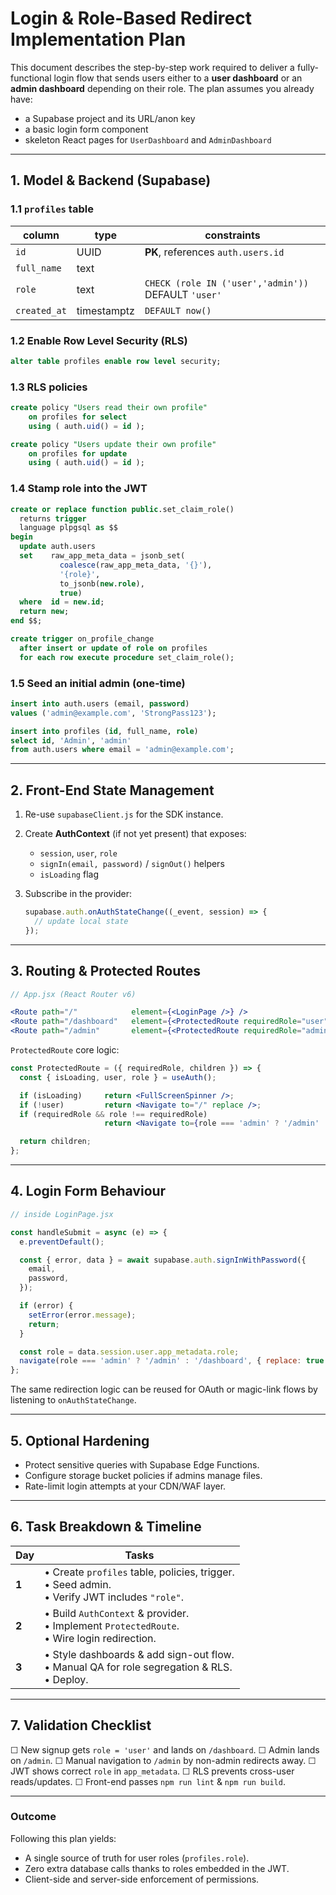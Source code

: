# Login & Role-Based Redirect Implementation Plan

This document describes the step-by-step work required to deliver a fully-functional login flow that sends users either to a **user dashboard** or an **admin dashboard** depending on their role.  The plan assumes you already have:

* a Supabase project and its URL/anon key
* a basic login form component
* skeleton React pages for `UserDashboard` and `AdminDashboard`

---

## 1. Model & Backend (Supabase)

### 1.1  `profiles` table

| column      | type        | constraints                                                |
|-------------|-------------|-----------------------------------------------------------|
| `id`        | UUID        | **PK**, references `auth.users.id`                        |
| `full_name` | text        |                                                           |
| `role`      | text        | `CHECK (role IN ('user','admin'))` DEFAULT `'user'`       |
| `created_at`| timestamptz | `DEFAULT now()`                                           |


### 1.2  Enable Row Level Security (RLS)

```sql
alter table profiles enable row level security;
```

### 1.3  RLS policies

```sql
create policy "Users read their own profile"
    on profiles for select
    using ( auth.uid() = id );

create policy "Users update their own profile"
    on profiles for update
    using ( auth.uid() = id );
```

### 1.4  Stamp role into the JWT

```sql
create or replace function public.set_claim_role()
  returns trigger
  language plpgsql as $$
begin
  update auth.users
  set    raw_app_meta_data = jsonb_set(
           coalesce(raw_app_meta_data, '{}'),
           '{role}',
           to_jsonb(new.role),
           true)
  where  id = new.id;
  return new;
end $$;

create trigger on_profile_change
  after insert or update of role on profiles
  for each row execute procedure set_claim_role();
```

### 1.5  Seed an initial admin (one-time)

```sql
insert into auth.users (email, password)
values ('admin@example.com', 'StrongPass123');

insert into profiles (id, full_name, role)
select id, 'Admin', 'admin'
from auth.users where email = 'admin@example.com';
```

---

## 2. Front-End State Management

1. Re-use `supabaseClient.js` for the SDK instance.
2. Create **AuthContext** (if not yet present) that exposes:
   * `session`, `user`, `role`
   * `signIn(email, password)` / `signOut()` helpers
   * `isLoading` flag
3. Subscribe in the provider:

   ```js
   supabase.auth.onAuthStateChange((_event, session) => {
     // update local state
   });
   ```

---

## 3. Routing & Protected Routes

```jsx
// App.jsx (React Router v6)

<Route path="/"            element={<LoginPage />} />
<Route path="/dashboard"   element={<ProtectedRoute requiredRole="user"><UserDashboard /></ProtectedRoute>} />
<Route path="/admin"       element={<ProtectedRoute requiredRole="admin"><AdminDashboard /></ProtectedRoute>} />
```

`ProtectedRoute` core logic:

```jsx
const ProtectedRoute = ({ requiredRole, children }) => {
  const { isLoading, user, role } = useAuth();

  if (isLoading)     return <FullScreenSpinner />;
  if (!user)         return <Navigate to="/" replace />;
  if (requiredRole && role !== requiredRole)
                     return <Navigate to={role === 'admin' ? '/admin' : '/dashboard'} replace />;

  return children;
};
```

---

## 4. Login Form Behaviour

```js
// inside LoginPage.jsx

const handleSubmit = async (e) => {
  e.preventDefault();

  const { error, data } = await supabase.auth.signInWithPassword({
    email,
    password,
  });

  if (error) {
    setError(error.message);
    return;
  }

  const role = data.session.user.app_metadata.role;
  navigate(role === 'admin' ? '/admin' : '/dashboard', { replace: true });
};
```

The same redirection logic can be reused for OAuth or magic-link flows by listening to `onAuthStateChange`.

---

## 5. Optional Hardening

* Protect sensitive queries with Supabase Edge Functions.
* Configure storage bucket policies if admins manage files.
* Rate-limit login attempts at your CDN/WAF layer.

---

## 6. Task Breakdown & Timeline

| Day | Tasks |
|-----|-------|
| **1** | • Create `profiles` table, policies, trigger.<br>• Seed admin.<br>• Verify JWT includes `"role"`. |
| **2** | • Build `AuthContext` & provider.<br>• Implement `ProtectedRoute`.<br>• Wire login redirection. |
| **3** | • Style dashboards & add sign-out flow.<br>• Manual QA for role segregation & RLS.<br>• Deploy. |

---

## 7. Validation Checklist

☐ New signup gets `role = 'user'` and lands on `/dashboard`.
☐ Admin lands on `/admin`.
☐ Manual navigation to `/admin` by non-admin redirects away.
☐ JWT shows correct `role` in `app_metadata`.
☐ RLS prevents cross-user reads/updates.
☐ Front-end passes `npm run lint` & `npm run build`.

---

### Outcome

Following this plan yields:

* A single source of truth for user roles (`profiles.role`).
* Zero extra database calls thanks to roles embedded in the JWT.
* Client-side and server-side enforcement of permissions.

